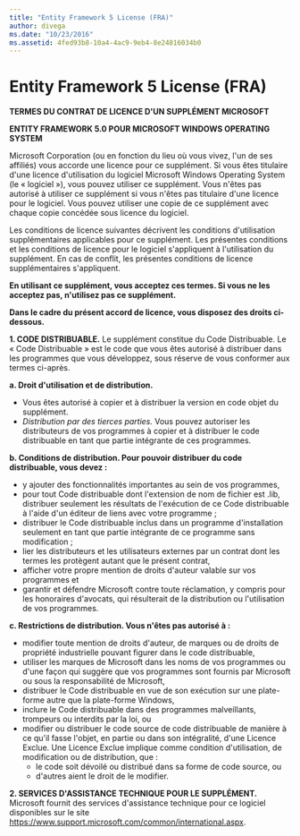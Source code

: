 ```yaml
---
title: "Entity Framework 5 License (FRA)"
author: divega
ms.date: "10/23/2016"
ms.assetid: 4fed93b8-10a4-4ac9-9eb4-8e24816034b0
---
```

# Entity Framework 5 License (FRA)
**TERMES DU CONTRAT DE LICENCE D'UN SUPPLÉMENT MICROSOFT**

**ENTITY FRAMEWORK 5.0 POUR MICROSOFT WINDOWS OPERATING SYSTEM**

Microsoft Corporation (ou en fonction du lieu où vous vivez, l'un de ses affiliés) vous accorde une licence pour ce supplément. Si vous êtes titulaire d'une licence d'utilisation du logiciel Microsoft Windows Operating System (le « logiciel »), vous pouvez utiliser ce supplément. Vous n'êtes pas autorisé à utiliser ce supplément si vous n'êtes pas titulaire d'une licence pour le logiciel. Vous pouvez utiliser une copie de ce supplément avec chaque copie concédée sous licence du logiciel.

Les conditions de licence suivantes décrivent les conditions d'utilisation supplémentaires applicables pour ce supplément. Les présentes conditions et les conditions de licence pour le logiciel s'appliquent à l'utilisation du supplément. En cas de conflit, les présentes conditions de licence supplémentaires s'appliquent.

**En utilisant ce supplément, vous acceptez ces termes. Si vous ne les acceptez pas, n'utilisez pas ce supplément.**

**Dans le cadre du présent accord de licence, vous disposez des droits ci-dessous.**

**1. CODE DISTRIBUABLE.** Le supplément constitue du Code Distribuable. Le « Code Distribuable » est le code que vous êtes autorisé à distribuer dans les programmes que vous développez, sous réserve de vous conformer aux termes ci-après.

**a. Droit d'utilisation et de distribution.**

-   Vous êtes autorisé à copier et à distribuer la version en code objet du supplément.
-   *Distribution par des tierces parties.* Vous pouvez autoriser les distributeurs de vos programmes à copier et à distribuer le code distribuable en tant que partie intégrante de ces programmes.

**b. Conditions de distribution. Pour pouvoir distribuer du code distribuable, vous devez :**

-   y ajouter des fonctionnalités importantes au sein de vos programmes,
-   pour tout Code distribuable dont l'extension de nom de fichier est .lib, distribuer seulement les résultats de l'exécution de ce Code distribuable à l'aide d'un éditeur de liens avec votre programme ;
-   distribuer le Code distribuable inclus dans un programme d'installation seulement en tant que partie intégrante de ce programme sans modification ;
-   lier les distributeurs et les utilisateurs externes par un contrat dont les termes les protègent autant que le présent contrat,
-   afficher votre propre mention de droits d'auteur valable sur vos programmes et
-   garantir et défendre Microsoft contre toute réclamation, y compris pour les honoraires d'avocats, qui résulterait de la distribution ou l'utilisation de vos programmes.

**c. Restrictions de distribution. Vous n'êtes pas autorisé à :**

-   modifier toute mention de droits d'auteur, de marques ou de droits de propriété industrielle pouvant figurer dans le code distribuable,
-   utiliser les marques de Microsoft dans les noms de vos programmes ou d'une façon qui suggère que vos programmes sont fournis par Microsoft ou sous la responsabilité de Microsoft,
-   distribuer le Code distribuable en vue de son exécution sur une plate-forme autre que la plate-forme Windows,
-   inclure le Code distribuable dans des programmes malveillants, trompeurs ou interdits par la loi, ou
-   modifier ou distribuer le code source de code distribuable de manière à ce qu'il fasse l'objet, en partie ou dans son intégralité, d'une Licence Exclue. Une Licence Exclue implique comme condition d'utilisation, de modification ou de distribution, que :
    -   le code soit dévoilé ou distribué dans sa forme de code source, ou
    -   d'autres aient le droit de le modifier.

**2. SERVICES D'ASSISTANCE TECHNIQUE POUR LE SUPPLÉMENT.** Microsoft fournit des services d'assistance technique pour ce logiciel disponibles sur le site https://www.support.microsoft.com/common/international.aspx.
